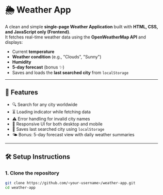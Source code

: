 # 🌦 Weather App

A clean and simple **single-page Weather Application** built with **HTML, CSS, and JavaScript only (Frontend)**.  
It fetches real-time weather data using the **OpenWeatherMap API** and displays:

- Current **temperature**
- **Weather condition** (e.g., "Clouds", "Sunny")
- **Humidity**
- **5-day forecast** (bonus ✨)
- Saves and loads the **last searched city** from `localStorage`

---

## 🚀 Features
- 🔍 Search for any city worldwide
- ⏳ Loading indicator while fetching data
- ⚠️ Error handling for invalid city names
- 📱 Responsive UI for both desktop and mobile
- 💾 Saves last searched city using `localStorage`
- 🌤 Bonus: 5-day forecast view with daily weather summaries

---

## 🛠️ Setup Instructions

### 1. Clone the repository
```bash
git clone https://github.com/<your-username>/weather-app.git
cd weather-app
